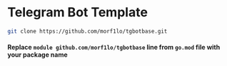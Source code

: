 # Telegram Bot Template

```bash
git clone https://github.com/morf1lo/tgbotbase.git
```

#### Replace `module github.com/morf1lo/tgbotbase` line from `go.mod` file with your package name

